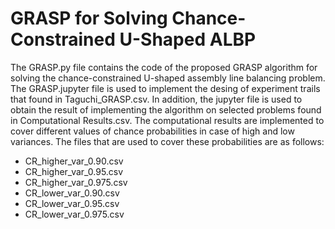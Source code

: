 # GRASP for Solving Chance-Constrained U-Shaped ALBP
The GRASP.py file contains the code of the proposed GRASP algorithm for solving the chance-constrained U-shaped assembly line balancing problem. The GRASP.jupyter file is used to implement the desing of experiment trails that found in Taguchi_GRASP.csv. In addition, the jupyter file is used to obtain the result of implementing the algorithm on selected problems found in Computational Results.csv. The computational results are implemented to cover different values of chance probabilities in case of high and low variances. The files that are used to cover these probabilities are as follows: 
- CR_higher_var_0.90.csv
- CR_higher_var_0.95.csv
- CR_higher_var_0.975.csv
- CR_lower_var_0.90.csv
- CR_lower_var_0.95.csv
- CR_lower_var_0.975.csv
